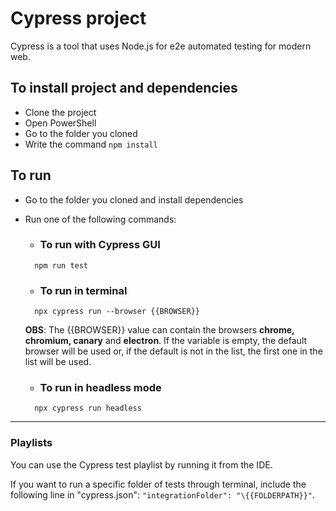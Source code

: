 # Cypress project
Cypress is a tool that uses Node.js for e2e automated testing for modern web.

## To install project and dependencies
- Clone the project
- Open PowerShell
- Go to the folder you cloned 
- Write the command ```npm install```

## To run
- Go to the folder you cloned and install dependencies
- Run one of the following commands:

    -    ### <b>To run with Cypress GUI</b>
        npm run test

    -    ### <b>To run in terminal</b>
        npx cypress run --browser {{BROWSER}}
    <b>OBS</b>: The {{BROWSER}} value can contain the browsers <b>chrome, chromium, canary</b> and <b>electron</b>. If the variable is empty, the default browser will be used or, if the default is not in the list, the first one in the list will be used.

    -    ### <b>To run in headless mode</b>
        npx cypress run headless

---

### <b>Playlists</b>
You can use the Cypress test playlist by running it from the IDE.

If you want to run a specific folder of tests through terminal, include the following line in "cypress.json":  ```"integrationFolder": "\{{FOLDERPATH}}"```.